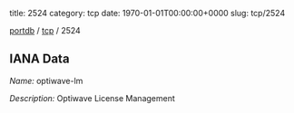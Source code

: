 title: 2524
category: tcp
date: 1970-01-01T00:00:00+0000
slug: tcp/2524

[portdb](/) / [tcp](/category/tcp.html) / 2524


## IANA Data

_Name:_ optiwave-lm

_Description:_ Optiwave License Management

